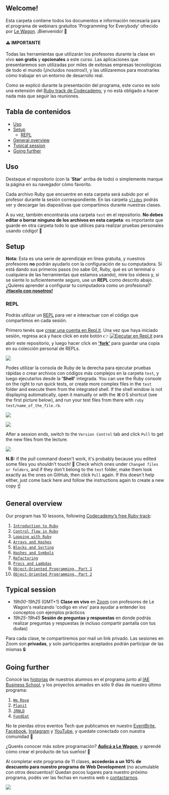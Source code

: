 ## Welcome!

Esta carpeta contiene todos los documentos e información necesaría para el programa de webinars gratuitos 'Programming for Everybody' ofrecido por [Le Wagon](https://www.lewagon.com/buenos-aires). ¡Bienvenido! 🎉

#### ⚠️ IMPORTANTE

Todas las herramientas que utilizarán los profesores durante la clase en vivo **son gratis** y **opcionales** a este curso.
Las aplicaciones que presentaremos son utilizadas por miles de exitosas empresas tecnológicas de todo el mundo (¡incluidos nosotros!), y las utilizaremos para mostrarles cómo trabajar en un entorno de desarrollo real.


Como se explicó durante la presentación del programa, este curso es solo una extensión del [Ruby track de Codecademy](https://www.codecademy.com/learn/learn-ruby), y no está obligado a hacer nada más que seguir las reuniones.

## Tabla de contenidos

- [Uso](#uso)
- [Setup](#setup)
  - [REPL](#repl)
- [General overview](#general-overview)
- [Typical session](#typical-session)
- [Going further](#going-further)

## Uso

Destaque el repositorio (con la '**Star**' arriba de todo) o simplemente marque la página en su navegador cómo favorito.

Cada archivo Ruby que encuentre en esta carpeta será subido por el profesor durante la sesión correspondiente. En las carpeta [`slides`](https://github.com/sbuffose/programming4everybody/tree/master/slides) podrás ver y descargar las diapositivas que compartimos durante nuestras clases.

A su vez, también encontrarás una carpeta `test` en el repositorio. **No debes editar o borrar ninguno de los archivos en esta carpeta**: es importante que guarde en otra carpeta todo lo que utilices para realizar pruebas personales usando código! 🧪

## Setup

**Nota:** Esta es una serie de aprendizaje en línea gratuita, y nuestros profesores **no** podrán ayudarlo con la configuración de su computadora. Si está dando sus primeros pasos (no sabe Git, Ruby, qué es un terminal o cualquiera de las herramientas que estamos usando), mire los videos y, si se siente lo suficientemente seguro, use un **REPL** como descrito abajo. ¿Quieres aprender a configurar tu computadora como un profesional?**[¡Hacelo con nosotros!](#going-further)**

### REPL

Podrás utilizar un [REPL](https://en.wikipedia.org/wiki/Read%E2%80%93eval%E2%80%93print_loop) para ver e interactuar con el código que compartimos en cada sesión.

Primero tenés que [crear una cuenta en Repl.it](https://repl.it/signup). Una vez que haya iniciado sesión, regresa acá y hace click en este botón 👉 [![Ejecutar en Repl.it](https://repl.it/badge/github/lewagonlisbon/programming4everybody)](https://repl.it/@SebastianBuffo/programming4everybody) para abrir este repositorio, y luego hacer click en [**'fork'**]() para guardar una copia en su colección personal de REPLs.

![](https://github.com/sbuffose/programming4everybody/raw/master/images/repl1.png)


Podes utilizar la consola de Ruby de la derecha para ejecutar pruebas rápidas o crear archivos con códigos más complejos en la carpeta `test`, y luego ejecutarlos desde la **'Shell'** integrada.
You can use the Ruby console on the right to run quick tests, or create more complex files in the `test` folder and execute them from the integrated shell.
If the shell window is not displaying automatically, open it manually or with the ⌘⇧S shortcut (see the first picture below), and run your test files from there with `ruby test/name_of_the_file.rb`.

![](https://github.com/sbuffose/programming4everybody/raw/master/images/repl2.png)

![](https://github.com/sbuffose/programming4everybody/raw/master/images/repl3.png)

After a session ends, switch to the `Version Control` tab and click `Pull` to get the new files from the lecture.

![](https://github.com/sbuffose/programming4everybody/raw/master/images/repl4.png)

**N.B:** if the pull command doesn't work, it's probably because you edited some files you shouldn't touch! 🛑 Check which ones under `Changed files or folders`, and if they don't belong to the `test` folder, make them look exactly as the ones on GitHub, then click `Pull` again. If this doesn't help either, just come back here and follow the instructions again to create a new copy ☝️


## General overview

Our program has 10 lessons, following [Codecademy’s free Ruby track](https://www.codecademy.com/learn/learn-ruby):

1. [`Introduction to Ruby`](https://github.com/sbuffose/programming4everybody/blob/master/01_introduction.rb)
2. [`Control flow in Ruby`](https://github.com/sbuffose/programming4everybody/blob/master/02_control_flow.rb)
3. [`Looping with Ruby`](https://github.com/sbuffose/programming4everybody/blob/master/03_looping.rb)
4. [`Arrays and Hashes`](https://github.com/sbuffose/programming4everybody/blob/master/04_arrays_and_hashes.rb)
5. [`Blocks and Sorting`](https://github.com/sbuffose/programming4everybody/blob/master/05_methods_and_blocks.rb)
6. [`Hashes and Symbols`](https://github.com/sbuffose/programming4everybody/blob/master/06_hashes_and_symbols.rb)
7. [`Refactoring`](https://github.com/sbuffose/programming4everybody/blob/master/07_refractoring.rb)
8. [`Procs and Lambdas`](https://github.com/sbuffose/programming4everybody/blob/master/08_procks_and_lambdas.rb)
9. [`Object-Oriented Programming, Part 1`](https://github.com/sbuffose/programming4everybody/blob/master/09_oop.rb)
10. [`Object-Oriented Programming, Part 2`](https://github.com/sbuffose/programming4everybody/blob/master/10_oop.rb)

## Typical session

- _19h00-19h25_ (GMT+1) **Clase en vivo** en [Zoom](https://app.livestorm.co/le-wagon-portugal) con profesores de Le Wagon's realizando 'codigo en vivo' para ayudar a entender los conceptos con ejemplos prácticos
- _19h25-19h45_ **Sesión de preguntas y respuestas** en donde podrás realizar preguntas y respuestas (e incluso compartir pantalla con tus dudas)

Para cada clase, te compartiremos por mail un link privado. Las sesiones en Zoom son **privadas**, y solo participantes aceptados podrán participar de las mismas 🔒


## Going further

Conocé las [historias](https://youtu.be/kq5H5QyXmyE) de nuestros alumnos en el programa junto al [IAE Business School](https://www.iae.edu.ar/es/Programas/bootcamp/Paginas/Landing-Redes.aspx), y los proyectos armados en sólo 9 días de nuestro último programa:

1. [`We Rove`](https://www.instagram.com/p/B-XmdRjpbd2/)
2. [`Planit`](https://www.instagram.com/p/B-h2xz1pukV/)
3. [`JRNLD`](https://www.instagram.com/p/B-pmlrfJHtH/)
4. [`FundEat`](https://www.instagram.com/p/B_A4xVUJqXE/)


No te pierdas otros eventos Tech que publicamos en nuestro [EventBrite](https://www.eventbrite.com/o/le-wagon-buenos-aires-coding-bootcamp-17488735155), [Facebook](https://www.facebook.com/lewagonbsas), [Instagram](https://www.instagram.com/lewagonargentina) y [YouTube](https://www.youtube.com/watch?v=3SsOzX34TPc), y quedate conectado con nuestra comunidad 🤩

¿Querés conocer más sobre programación? **[Aplicá a Le Wagon](http://www.lewagon.com/buenos-aires/apply)**, y aprendé cómo crear el producto de tus sueños! 🚀

Al completar este programa de 11 clases, **accederás a un 10% de descuento para nuestro programa de Web Development** (no acumulable con otros descuentos)!  Quedan pocos lugares para nuestro próximo programa, podés ver las fechas en nuestra web o [contactarnos](www.lewagon.com/buenos-aires).


![](https://github.com/sbuffose/programming4everybody/raw/master/images/ba.jpg)
